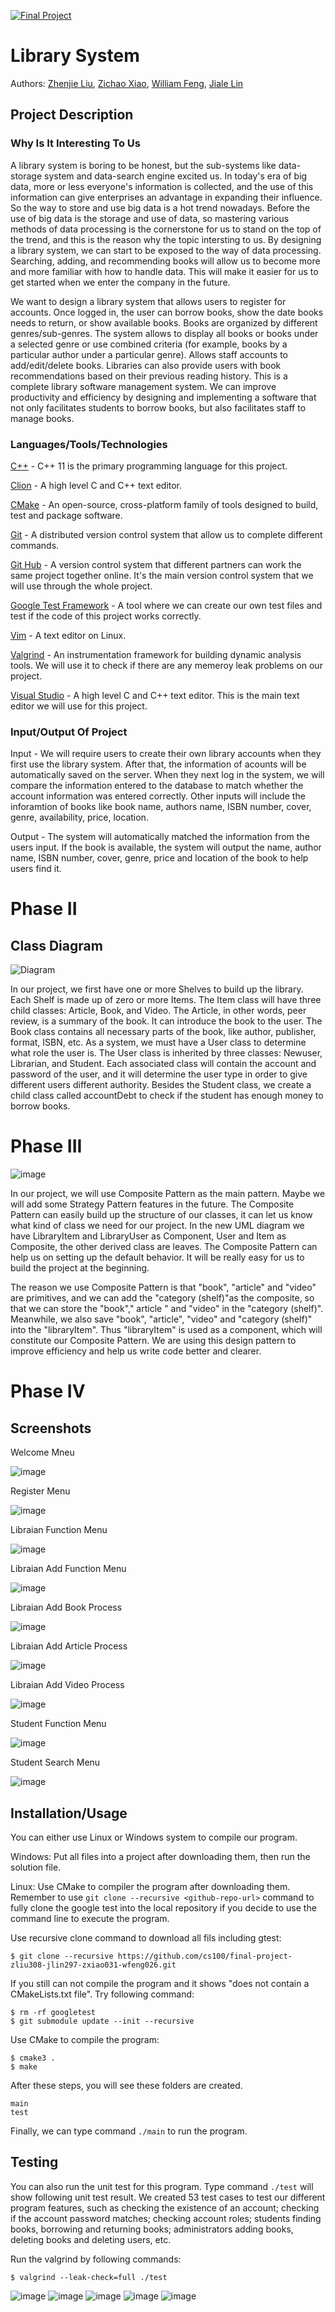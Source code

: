 [![Final Project](https://github.com/cs100/final-project-zliu308-jlin297-zxiao031-wfeng026/actions/workflows/main.yml/badge.svg?branch=master)](https://github.com/cs100/final-project-zliu308-jlin297-zxiao031-wfeng026/actions/workflows/main.yml)
# Library System

Authors: [Zhenjie Liu](https://github.com/2314577483), [Zichao Xiao](https://github.com/Zichao031), [William Feng](https://github.com/WwwwwFeng), [Jiale Lin](https://github.com/jlin297)

## Project Description
### Why Is It Interesting To Us
A library system is boring to be honest, but the sub-systems like data-storage system and data-search engine excited us. In today's era of big data, more or less everyone's information is collected, and the use of this information can give enterprises an advantage in expanding their influence. So the way to store and use big data is a hot trend nowadays. Before the use of big data is the storage and use of data, so mastering various methods of data processing is the cornerstone for us to stand on the top of the trend, and this is the reason why the topic intersting to us. By designing a library system, we can start to be exposed to the way of data processing. Searching, adding, and recommending books will allow us to become more and more familiar with how to handle data. This will make it easier for us to get started when we enter the company in the future.

We want to design a library system that allows users to register for accounts.
Once logged in, the user can borrow books, show the date books needs to return, or show available books. Books are organized by different genres/sub-genres. 
The system allows to display all books or books under a selected genre or use combined criteria (for example, books by a particular author under a particular genre).
Allows staff accounts to add/edit/delete books.
Libraries can also provide users with book recommendations based on their previous reading history. 
This is a complete library software management system. 
We can improve productivity and efficiency by designing and implementing a software that not only facilitates students to borrow books, but also facilitates staff to manage books.
### Languages/Tools/Technologies 
 
   [C++](https://www.cplusplus.com/) - C++ 11 is the primary programming language for this project.

   [Clion](https://www.jetbrains.com/clion/) - A high level C and C++ text editor.
   
   [CMake](https://cmake.org/) - An open-source, cross-platform family of tools designed to build, test and package software. 

   [Git](https://git-scm.com/) - A distributed version control system that allow us to complete different commands.

   [Git Hub](https://github.com) - A version control system that different partners can work the same project together online. It's the main version control system that we will use through the whole project.
  
   [Google Test Framework](https://github.com/google/googletest) - A tool where we can create our own test files and test if the code of this project works correctly.

   [Vim](https://www.vim.org/) - A text editor on Linux.
   
   [Valgrind](https://valgrind.org/) - An instrumentation framework for building dynamic analysis tools. We will use it to check if there are any memeroy leak problems on our project.

   [Visual Studio](https://visualstudio.microsoft.com/vs/features/cplusplus/) - A high level C and C++ text editor. This is the main text editor we will use for this project.

### Input/Output Of Project
   Input - We will require users to create their own library accounts when they first use the library system. After that, the information of acounts will be automatically saved on the server. When they next log in the system, we will compare the information entered to the database to match whether the account information was entered correctly. Other inputs will include the inforamtion of books like book name, authors name, ISBN number, cover, genre, availability, price, location. 
   
   Output - The system will automatically matched the information from the users input. If the book is available, the system will output the name, author name, ISBN number, cover, genre, price and location of the book to help users find it.

# Phase II
## Class Diagram
![Diagram](https://user-images.githubusercontent.com/97133827/153089385-0720754e-fd14-4b2d-8c54-c30c64a11230.png)

  In our project, we first have one or more Shelves to build up the library. Each Shelf is made up of zero or more Items. The Item class will have three child classes: Article, Book, and Video. The Article, in other words, peer review, is a summary of the book. It can introduce the book to the user. The Book class contains all necessary parts of the book, like author, publisher, format, ISBN, etc. As a system, we must have a User class to determine what role the user is. The User class is inherited by three classes: Newuser, Librarian, and Student. Each associated class will contain the account and password of the user, and it will determine the user type in order to give different users different authority. Besides the Student class, we create a child class called accountDebt to check if the student has enough money to borrow books.
  
# Phase III
![image](https://user-images.githubusercontent.com/49822431/157553687-a2c8666d-6b6b-4ad9-9b5c-eed5071a2fd2.png)

  In our project, we will use Composite Pattern as the main pattern. Maybe we will add some Strategy Pattern features in the future. The Composite Pattern can easily build up the structure of our classes, it can let us know what kind of class we need for our project. In the new UML diagram we have LibraryItem and LibraryUser as Component, User and Item as Composite, the other derived class are leaves. The Composite Pattern can help us on setting up the default behavior. It will be really easy for us to build the project at the beginning.

  The reason we use Composite Pattern is that "book", "article" and "video" are primitives, and we can add the "category (shelf)"as the composite, so that we can store the "book"," article " and "video" in the "category (shelf)". Meanwhile, we also save "book", "article", "video" and "category (shelf)" into the "libraryItem". Thus "libraryItem" is used as a component, which will constitute our Composite Pattern. We are using this design pattern to improve efficiency and help us write code better and clearer.

# Phase IV
 ## Screenshots
 Welcome Mneu
 
 ![image](https://user-images.githubusercontent.com/49822431/157552734-020af8c2-9b20-4c29-b2f7-22fcb574bb4f.png)

 Register Menu
 
 ![image](https://user-images.githubusercontent.com/49822431/157552943-2ff3866b-fcb3-437a-a070-bd5d2ce41efc.png)

 Libraian Function Menu
 
 ![image](https://user-images.githubusercontent.com/49822431/157553010-ed08df8f-f459-45ec-ad95-c5c43fb7b338.png)
 
 Libraian Add Function Menu
 
 ![image](https://user-images.githubusercontent.com/49822431/157553484-f794bd69-0ace-40af-aba8-fdced4ffed44.png)
 
 Libraian Add Book Process
 
 ![image](https://user-images.githubusercontent.com/49822431/157553060-2e38286b-f97e-43be-9930-d8cab24bf650.png)

 Libraian Add Article Process
 
 ![image](https://user-images.githubusercontent.com/49822431/157553437-4724531c-ef64-44e3-a46d-f4ea208a4c07.png)
 
 Libraian Add Video Process
 
 ![image](https://user-images.githubusercontent.com/49822431/157553531-380b299a-9061-4a89-9b9b-cbb14486c135.png)

 Student Function Menu
 
 ![image](https://user-images.githubusercontent.com/49822431/157552784-b6bdda68-6481-4992-b88a-89614663710a.png)
 
 Student Search Menu
 
 ![image](https://user-images.githubusercontent.com/49822431/157552879-e63fa09c-d78d-47f9-989a-0888c548165b.png)
 
 

 
 ## Installation/Usage
 
 You can either use Linux or Windows system to compile our program.
 
 Windows: Put all files into a project after downloading them, then run the solution file.
 
 Linux: Use CMake to compiler the program after downloading them. Remember to use `git clone --recursive <github-repo-url>` command to fully clone the google test into the local repository if you decide to use the command line to execute the program.
 
 Use recursive clone command to download all fils including gtest:
 ``` 
 $ git clone --recursive https://github.com/cs100/final-project-zliu308-jlin297-zxiao031-wfeng026.git
 ```
 If you still can not compile the program and it shows "does not contain a CMakeLists.txt file". Try following command:
  ```
 $ rm -rf googletest
 $ git submodule update --init --recursive
 ```
 
 Use CMake to compile the program:
 ```
 $ cmake3 .
 $ make
 ```
 After these steps, you will see these folders are created.
 ```
 main
 test
 ```
 Finally, we can type command `./main` to run the program. 
 
 ## Testing
 
 You can also run the unit test for this program. Type command `./test` will show following unit test result. We created 53 test cases to test our different program features, such as checking the existence of an account; checking if the account password matches; checking account roles; students finding books, borrowing and returning books; administrators adding books, deleting books and deleting users, etc.
 
 Run the valgrind by following commands:
 ``` 
 $ valgrind --leak-check=full ./test
 ```
 ![image](https://github.com/cs100/final-project-zliu308-jlin297-zxiao031-wfeng026/blob/0bae8b365da92d8f6b2c5e4fed5ce314d590a5fa/Screenshots/1.png)
 ![image](https://github.com/cs100/final-project-zliu308-jlin297-zxiao031-wfeng026/blob/0bae8b365da92d8f6b2c5e4fed5ce314d590a5fa/Screenshots/2.png)
 ![image](https://github.com/cs100/final-project-zliu308-jlin297-zxiao031-wfeng026/blob/0bae8b365da92d8f6b2c5e4fed5ce314d590a5fa/Screenshots/3.png)
 ![image](https://github.com/cs100/final-project-zliu308-jlin297-zxiao031-wfeng026/blob/0bae8b365da92d8f6b2c5e4fed5ce314d590a5fa/Screenshots/4.png)
 ![image](https://github.com/cs100/final-project-zliu308-jlin297-zxiao031-wfeng026/blob/c51a47932a1be4b8432cf8974b61a116b856ee84/Screenshots/Test%20Valgrind.png)
